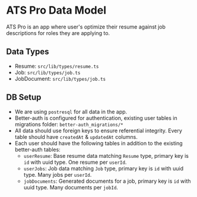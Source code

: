 # ATS Pro Data Model

ATS Pro is an app where user's optimize their resume against job descriptions for roles they are applying to.

## Data Types
- Resume: `src/lib/types/resume.ts`
- Job: `src/lib/types/job.ts`
- JobDocument: `src/lib/types/job.ts`

## DB Setup
- We are using `postresql` for all data in the app.
- Better-auth is configured for authentication, existing user tables in migrations folder: `better-auth_migrations/*`
- All data should use foreign keys to ensure referential integrity. Every table should have `createdAt` & `updatedAt` columns.
- Each user should have the following tables in addition to the existing better-auth tables:
  - `userResume`: Base resume data matching `Resume` type, primary key is `id` with uuid type. One resume per `userId`.
  - `userJobs`: Job data matching `Job` type, primary key is `id` with uuid type. Many jobs per `userId`.
  - `jobDocuments`: Generated documents for a job, primary key is `id` with uuid type. Many documents per `jobId`.
